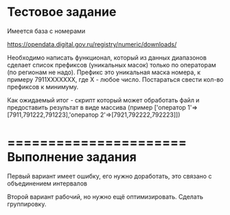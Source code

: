 <h1>Тестовое задание</h1>

Имеется база с номерами

https://opendata.digital.gov.ru/registry/numeric/downloads/

Необходимо написать функционал, который из данных диапазонов сделает список префиксов (уникальных масок) только по операторам (по регионам не надо).
Префикс это уникальная маска номера, к примеру 7911ХХХХХХХ, где Х - любое число.
Постараться свести кол-во префиксов к минимуму.

<p>Как ожидаемый итог - скрипт который может обработать файл и предоставить результат в виде массива (пример ['оператор 1'=>[7911,791222,791223],'оператор 2'=>[7921,792222,792223]])</p>

======================
Выполнение задания
======================

<p>Первый вариант имеет ошибку, его нужно доработать, это связано с объединением интервалов</p>
<p>Второй вариант рабочий, но нужно ещё оптимизировать. Сделать группировку.</p>